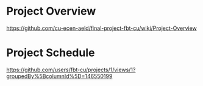 # Project Overview
https://github.com/cu-ecen-aeld/final-project-fbt-cu/wiki/Project-Overview
# Project Schedule
https://github.com/users/fbt-cu/projects/1/views/1?groupedBy%5BcolumnId%5D=146550199

